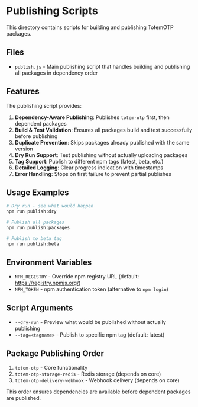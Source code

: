 # Publishing Scripts

This directory contains scripts for building and publishing TotemOTP packages.

## Files

- `publish.js` - Main publishing script that handles building and publishing all packages in dependency order

## Features

The publishing script provides:

1. **Dependency-Aware Publishing**: Publishes `totem-otp` first, then dependent packages
2. **Build & Test Validation**: Ensures all packages build and test successfully before publishing
3. **Duplicate Prevention**: Skips packages already published with the same version
4. **Dry Run Support**: Test publishing without actually uploading packages
5. **Tag Support**: Publish to different npm tags (latest, beta, etc.)
6. **Detailed Logging**: Clear progress indication with timestamps
7. **Error Handling**: Stops on first failure to prevent partial publishes

## Usage Examples

```bash
# Dry run - see what would happen
npm run publish:dry

# Publish all packages
npm run publish:packages

# Publish to beta tag
npm run publish:beta
```

## Environment Variables

- `NPM_REGISTRY` - Override npm registry URL (default: https://registry.npmjs.org/)
- `NPM_TOKEN` - npm authentication token (alternative to `npm login`)

## Script Arguments

- `--dry-run` - Preview what would be published without actually publishing
- `--tag=<tagname>` - Publish to specific npm tag (default: latest)

## Package Publishing Order

1. `totem-otp` - Core functionality
2. `totem-otp-storage-redis` - Redis storage (depends on core)
3. `totem-otp-delivery-webhook` - Webhook delivery (depends on core)

This order ensures dependencies are available before dependent packages are published.
